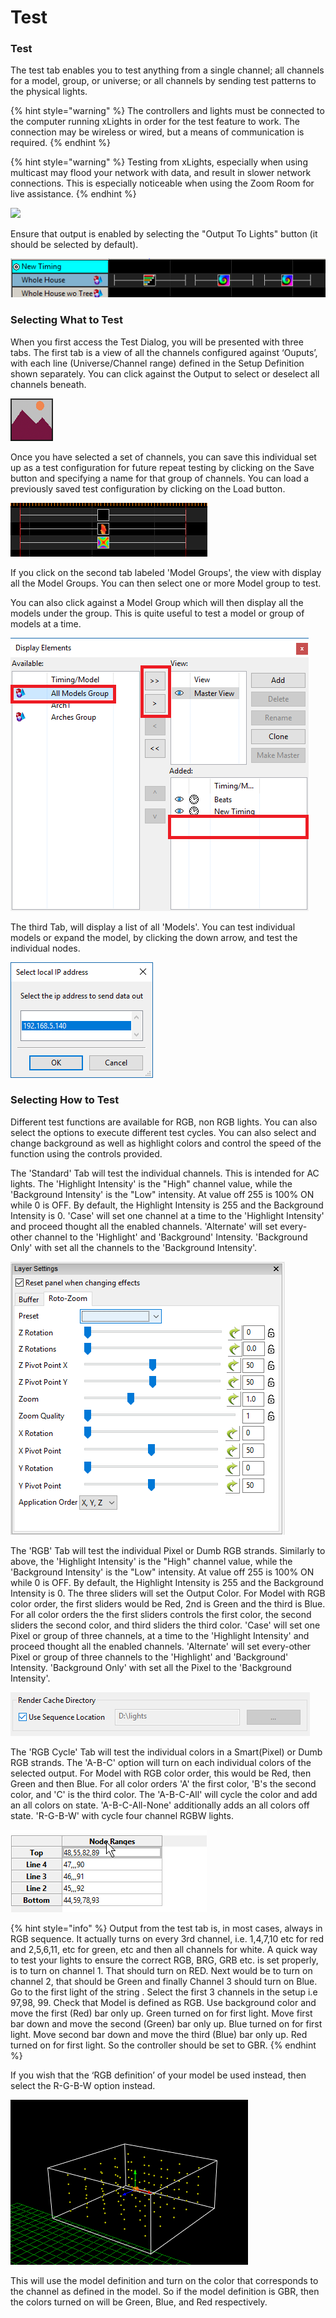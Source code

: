 # Test

### Test

The test tab enables you to test anything from a single channel; all channels for a model, group, or universe; or all channels by sending test patterns to the physical lights.

{% hint style="warning" %}
The controllers and lights must be connected to the computer running xLights in order for the test feature to work.  The connection may be wireless or wired, but a means of communication is required.
{% endhint %}

{% hint style="warning" %}
Testing from xLights, especially when using multicast may flood your network with data, and result in slower network connections.  This is especially noticeable when using the Zoom Room for live assistance.
{% endhint %}

![](https://lh5.googleusercontent.com/0Dm4AzgxkGb-lfbRgygMuSwoOJ0K0UiRCaOJljoXv5qhFzxBO-nTPhZVS4Rm3QdmNTy8taq2gHSnbWRL8vGZbdlNBctKmISkDPfe5o3zRjA89QL0J4qOTBqUqaWi2MwiXY66R0Rh)

Ensure that output is enabled by selecting the "Output To Lights" button \(it should be selected by default\). 

![Test Dialog](../../../.gitbook/assets/image%20%28724%29.png)

### Selecting What to Test

When you first access the Test Dialog, you will be presented with three tabs. The first tab is a view of all the channels configured against  ‘Ouputs’, with each line \(Universe/Channel range\) defined in the Setup Definition shown separately. You can click against the Output to select or deselect all channels beneath.

![](../../../.gitbook/assets/image%20%28720%29.png)

Once you have selected a set of channels, you can save this individual set up as a test configuration for future repeat testing by clicking on the Save button and specifying a name for that group of channels. You can load a previously saved test configuration by clicking on the Load button.

![](../../../.gitbook/assets/image%20%28619%29.png)

If you click on the second tab labeled 'Model Groups', the view with display all the Model Groups. You can then select one or more Model group to test.

You can also click against a Model Group which will then display all the models under the group. This is quite useful to test a model or group of models at a time.

![](../../../.gitbook/assets/image%20%28696%29.png)

The third Tab, will display a list of all 'Models'. You can test individual models or expand the model, by clicking the down arrow, and test the individual nodes.

![](../../../.gitbook/assets/image%20%28257%29.png)

### Selecting How to Test

Different test functions are available for RGB, non RGB lights. You can also select the options to execute different test cycles. You can also select and change background as well as highlight colors and control the speed of the function using the controls provided.

The 'Standard' Tab will test the individual channels. This is intended for AC lights. The  'Highlight Intensity' is the "High" channel value, while the 'Background Intensity' is the "Low" intensity. At value off 255 is 100% ON while 0 is OFF. By default, the Highlight Intensity is 255 and the Background Intensity is 0. 'Case' will set one channel at a time to the 'Highlight Intensity' and proceed thought all the enabled channels. 'Alternate' will set every-other channel to the 'Highlight' and 'Background' Intensity. 'Background Only' with set all the channels to the 'Background Intensity'.

![](../../../.gitbook/assets/image%20%28624%29.png)

The 'RGB' Tab will test the individual Pixel or Dumb RGB strands. Similarly to above, the  'Highlight Intensity' is the "High" channel value, while the 'Background Intensity' is the "Low" intensity. At value off 255 is 100% ON while 0 is OFF. By default, the Highlight Intensity is 255 and the Background Intensity is 0. The three sliders will set the Output Color.  For Model with RGB color order, the first sliders would be Red, 2nd is Green and the third is Blue. For all color orders the the first sliders controls the first color, the second sliders the second color, and third sliders the third color. 'Case' will set one Pixel or group of three channels, at a time to the 'Highlight Intensity' and proceed thought all the enabled channels. 'Alternate' will set every-other Pixel or group of three channels to the 'Highlight' and 'Background' Intensity. 'Background Only' with set all the Pixel to the 'Background Intensity'.

![](../../../.gitbook/assets/image%20%28103%29.png)

The 'RGB Cycle' Tab will test the individual colors in a Smart\(Pixel\) or Dumb RGB strands. The 'A-B-C' option will turn on each individual colors of the selected output. For Model with RGB color order, this would be Red, then Green and then Blue. For all color orders 'A' the first color, 'B's the second color, and 'C' is the third color. The 'A-B-C-All' will cycle the color and add an all colors on state.  'A-B-C-All-None' additionally adds an all colors off state. 'R-G-B-W' with cycle four channel RGBW lights. 

![](../../../.gitbook/assets/image%20%28503%29.png)



{% hint style="info" %}
Output from the test tab is, in most cases, always in RGB sequence.  It actually turns on every 3rd channel, i.e. 1,4,7,10 etc for red and 2,5,6,11, etc for green, etc and then all channels for white.  A quick way to test your lights to ensure the correct RGB, BRG, GRB etc. is set properly, is to turn on channel 1. That should turn on RED.  Next would be to turn on channel 2, that should be Green and finally Channel 3 should turn on Blue. Go to the first light of the string . Select the first 3 channels in the setup i.e 97,98, 99.  Check that Model is defined as RGB. Use background color and move the first \(Red\) bar only up. Green turned on for first light. Move first bar down and move the second \(Green\) bar only up. Blue turned on for first light. Move second bar down and move the third \(Blue\) bar only up. Red turned on for first light. So the controller should be set to GBR.
{% endhint %}

If you wish that the ‘RGB definition’ of your model be used instead, then select the R-G-B-W option instead.

![](../../../.gitbook/assets/image%20%28476%29.png)

This will use the model definition and turn on the color that corresponds to the channel as defined in the model. So if the model definition is GBR, then the colors turned on will be Green, Blue, and Red respectively.

